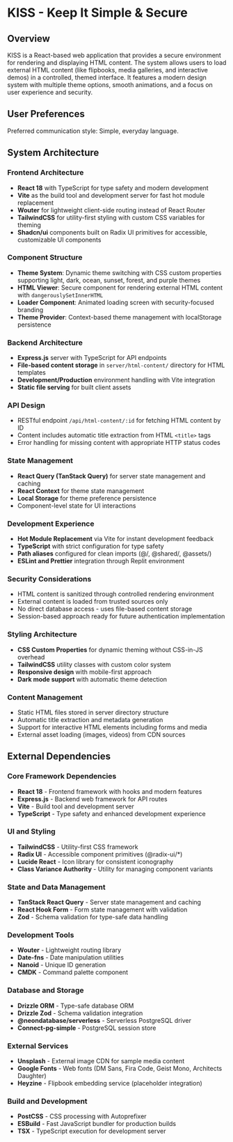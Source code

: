 # KISS - Keep It Simple & Secure

## Overview

KISS is a React-based web application that provides a secure environment for rendering and displaying HTML content. The system allows users to load external HTML content (like flipbooks, media galleries, and interactive demos) in a controlled, themed interface. It features a modern design system with multiple theme options, smooth animations, and a focus on user experience and security.

## User Preferences

Preferred communication style: Simple, everyday language.

## System Architecture

### Frontend Architecture
- **React 18** with TypeScript for type safety and modern development
- **Vite** as the build tool and development server for fast hot module replacement
- **Wouter** for lightweight client-side routing instead of React Router
- **TailwindCSS** for utility-first styling with custom CSS variables for theming
- **Shadcn/ui** components built on Radix UI primitives for accessible, customizable UI components

### Component Structure
- **Theme System**: Dynamic theme switching with CSS custom properties supporting light, dark, ocean, sunset, forest, and purple themes
- **HTML Viewer**: Secure component for rendering external HTML content with `dangerouslySetInnerHTML`
- **Loader Component**: Animated loading screen with security-focused branding
- **Theme Provider**: Context-based theme management with localStorage persistence

### Backend Architecture
- **Express.js** server with TypeScript for API endpoints
- **File-based content storage** in `server/html-content/` directory for HTML templates
- **Development/Production** environment handling with Vite integration
- **Static file serving** for built client assets

### API Design
- RESTful endpoint `/api/html-content/:id` for fetching HTML content by ID
- Content includes automatic title extraction from HTML `<title>` tags
- Error handling for missing content with appropriate HTTP status codes

### State Management
- **React Query (TanStack Query)** for server state management and caching
- **React Context** for theme state management
- **Local Storage** for theme preference persistence
- Component-level state for UI interactions

### Development Experience
- **Hot Module Replacement** via Vite for instant development feedback
- **TypeScript** with strict configuration for type safety
- **Path aliases** configured for clean imports (@/, @shared/, @assets/)
- **ESLint and Prettier** integration through Replit environment

### Security Considerations
- HTML content is sanitized through controlled rendering environment
- External content is loaded from trusted sources only
- No direct database access - uses file-based content storage
- Session-based approach ready for future authentication implementation

### Styling Architecture
- **CSS Custom Properties** for dynamic theming without CSS-in-JS overhead
- **TailwindCSS** utility classes with custom color system
- **Responsive design** with mobile-first approach
- **Dark mode support** with automatic theme detection

### Content Management
- Static HTML files stored in server directory structure
- Automatic title extraction and metadata generation
- Support for interactive HTML elements including forms and media
- External asset loading (images, videos) from CDN sources

## External Dependencies

### Core Framework Dependencies
- **React 18** - Frontend framework with hooks and modern features
- **Express.js** - Backend web framework for API routes
- **Vite** - Build tool and development server
- **TypeScript** - Type safety and enhanced development experience

### UI and Styling
- **TailwindCSS** - Utility-first CSS framework
- **Radix UI** - Accessible component primitives (@radix-ui/*)
- **Lucide React** - Icon library for consistent iconography
- **Class Variance Authority** - Utility for managing component variants

### State and Data Management
- **TanStack React Query** - Server state management and caching
- **React Hook Form** - Form state management with validation
- **Zod** - Schema validation for type-safe data handling

### Development Tools
- **Wouter** - Lightweight routing library
- **Date-fns** - Date manipulation utilities
- **Nanoid** - Unique ID generation
- **CMDK** - Command palette component

### Database and Storage
- **Drizzle ORM** - Type-safe database ORM
- **Drizzle Zod** - Schema validation integration
- **@neondatabase/serverless** - Serverless PostgreSQL driver
- **Connect-pg-simple** - PostgreSQL session store

### External Services
- **Unsplash** - External image CDN for sample media content
- **Google Fonts** - Web fonts (DM Sans, Fira Code, Geist Mono, Architects Daughter)
- **Heyzine** - Flipbook embedding service (placeholder integration)

### Build and Development
- **PostCSS** - CSS processing with Autoprefixer
- **ESBuild** - Fast JavaScript bundler for production builds
- **TSX** - TypeScript execution for development server